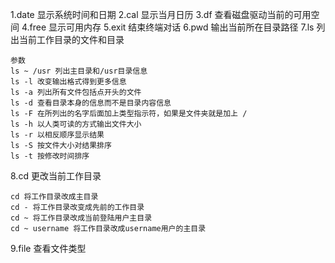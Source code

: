 1.date  显示系统时间和日期
2.cal   显示当月日历
3.df    查看磁盘驱动当前的可用空间
4.free  显示可用内存
5.exit  结束终端对话
6.pwd   输出当前所在目录路径
7.ls    列出当前工作目录的文件和目录
    
    参数
    ls ~ /usr 列出主目录和/usr目录信息
    ls -l 改变输出格式得到更多信息
    ls -a 列出所有文件包括点开头的文件
    ls -d 查看目录本身的信息而不是目录内容信息
    ls -F 在所列出的名字后面加上类型指示符，如果是文件夹就是加上 /
    ls -h 以人类可读的方式输出文件大小
    ls -r 以相反顺序显示结果
    ls -S 按文件大小对结果排序
    ls -t 按修改时间排序
    
8.cd    更改当前工作目录
    
    cd 将工作目录改成主目录
    cd - 将工作目录改变成先前的工作目录
    cd ~ 将工作目录改成当前登陆用户主目录
    cd ~ username 将工作目录改成username用户的主目录

9.file 查看文件类型